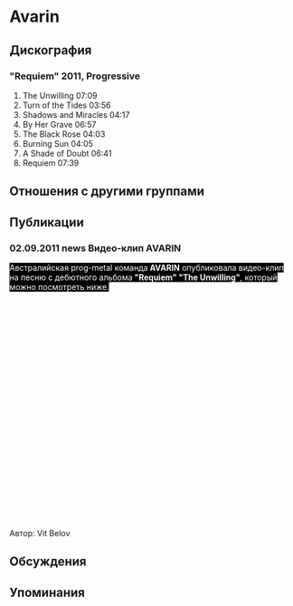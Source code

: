 # Avarin



## Дискография

### "Requiem" 2011, Progressive

1. The Unwilling  07:09  
2. Turn of the Tides  03:56    
3. Shadows and Miracles  04:17 
4. By Her Grave  06:57    
5. The Black Rose  04:03
6. Burning Sun  04:05    
7. A Shade of Doubt  06:41    
8. Requiem  07:39 


## Отношения с другими группами


## Публикации

### 02.09.2011 news Видео-клип AVARIN

<P><FONT style="BACKGROUND-COLOR: #000000" color=#ffffff>Австралийская prog-metal команда<STRONG> AVARIN</STRONG> опубликовала видео-клип на песню с дебютного альбома<STRONG> "Requiem" "The Unwilling"</STRONG>, который можно посмотреть ниже.</FONT></P>
<P>
<CENTER>
<OBJECT style="WIDTH: 640px; HEIGHT: 390px"><PARAM NAME="movie" VALUE="http://www.youtube.com/v/hVqyI3JJ-74?version=3"><PARAM NAME="allowFullScreen" VALUE="true"><PARAM NAME="allowScriptAccess" VALUE="always">
<embed src="http://www.youtube.com/v/hVqyI3JJ-74?version=3" type="application/x-shockwave-flash" allowfullscreen="true" allowScriptAccess="always" width="640" height="390"></OBJECT>
<P></P></CENTER>
Автор: Vit Belov


## Обсуждения


## Упоминания

